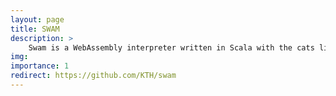 ```yaml
---
layout: page
title: SWAM
description: > 
    Swam is a WebAssembly interpreter written in Scala with the cats library. It passes all the official specification tests. It is under an Apache 2 license. We are contributing to extend SWAM with new features, like, fuzzing and code analyzis.
img: 
importance: 1
redirect: https://github.com/KTH/swam
---
```


